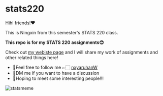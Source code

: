 # stats220
Hihi friends!❤️

This is Ningxin from this semester's STATS 220 class.

**This repo is for my STATS 220 assignments😊**

Check out [my webiste page](https://github.com/nxyaruhanW/stats220/blob/main/index.md) and I will share my work of assignments and other related things here!

* 🌟Feel free to follow me 👉🏻  [nxyaruhanW](https://github.com/nxyaruhanW)
* 🤝DM me if you want to have a discussion
* 🤩Hoping to meet some interesting people!!!

![statsmeme](https://media.makeameme.org/created/stats-stats-everywhere.jpg)
